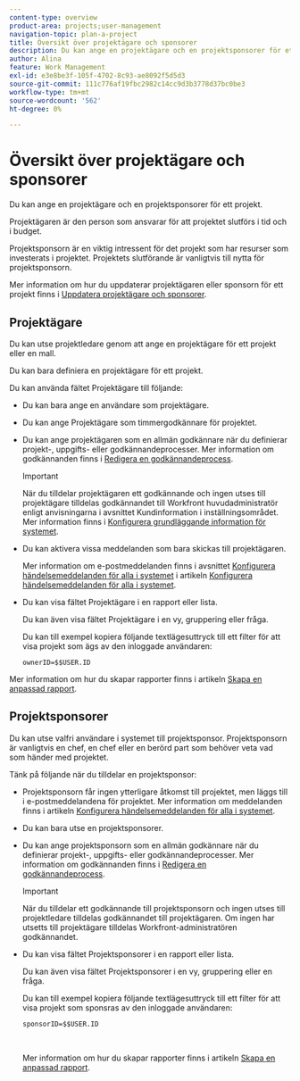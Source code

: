 ```yaml
---
content-type: overview
product-area: projects;user-management
navigation-topic: plan-a-project
title: Översikt över projektägare och sponsorer
description: Du kan ange en projektägare och en projektsponsorer för ett projekt.
author: Alina
feature: Work Management
exl-id: e3e8be3f-105f-4702-8c93-ae8092f5d5d3
source-git-commit: 111c776af19fbc2982c14cc9d3b3778d37bc0be3
workflow-type: tm+mt
source-wordcount: '562'
ht-degree: 0%

---
```


# Översikt över projektägare och sponsorer

<!-- Audited: 1/2024 -->

Du kan ange en projektägare och en projektsponsorer för ett projekt.

Projektägaren är den person som ansvarar för att projektet slutförs i tid och i budget.

Projektsponsorn är en viktig intressent för det projekt som har resurser som investerats i projektet. Projektets slutförande är vanligtvis till nytta för projektsponsorn.

Mer information om hur du uppdaterar projektägaren eller sponsorn för ett projekt finns i [Uppdatera projektägare och sponsorer](../../../manage-work/projects/planning-a-project/update-project-owners-and-sponsors.md).

## Projektägare

Du kan utse projektledare genom att ange en projektägare för ett projekt eller en mall.

Du kan bara definiera en projektägare för ett projekt.

Du kan använda fältet Projektägare till följande:

* Du kan bara ange en användare som projektägare.
* Du kan ange Projektägare som timmergodkännare för projektet.
* Du kan ange projektägaren som en allmän godkännare när du definierar projekt-, uppgifts- eller godkännandeprocesser. Mer information om godkännanden finns i [Redigera en godkännandeprocess](../../../administration-and-setup/customize-workfront/configure-approval-milestone-processes/edit-an-approval-process.md).

  >[!IMPORTANT]
  >
  >När du tilldelar projektägaren ett godkännande och ingen utses till projektägare tilldelas godkännandet till Workfront huvudadministratör enligt anvisningarna i avsnittet Kundinformation i inställningsområdet. Mer information finns i [Konfigurera grundläggande information för systemet](../../../administration-and-setup/get-started-wf-administration/configure-basic-info.md).
  >


* Du kan aktivera vissa meddelanden som bara skickas till projektägaren.

  Mer information om e-postmeddelanden finns i avsnittet [Konfigurera händelsemeddelanden för alla i systemet](../../../administration-and-setup/manage-workfront/emails/configure-event-notifications-for-everyone-in-the-system.md#modify) i artikeln [Konfigurera händelsemeddelanden för alla i systemet](../../../administration-and-setup/manage-workfront/emails/configure-event-notifications-for-everyone-in-the-system.md).

* Du kan visa fältet Projektägare i en rapport eller lista.

  Du kan även visa fältet Projektägare i en vy, gruppering eller fråga.

  Du kan till exempel kopiera följande textlägesuttryck till ett filter för att visa projekt som ägs av den inloggade användaren: 

  ```
  ownerID=$$USER.ID
  ```

Mer information om hur du skapar rapporter finns i artikeln [Skapa en anpassad rapport](../../../reports-and-dashboards/reports/creating-and-managing-reports/create-custom-report.md).

<!--
<div data-mc-conditions="QuicksilverOrClassic.Draft mode">
<h2>Update the Project Owner of a project</h2>
<p>(NOTE:&nbsp;drafted and moved to its own article)</p>
<ol>
<li value="1">Go to the project you want to update.</li>
<li value="2"> Click <strong>Project Details</strong> in the left panel. </li>
<li value="3"> Click&nbsp;the <strong>Edit</strong> icon <img src="assets/qs-edit-icon.png"> in the upper-right corner of the Project&nbsp;Details area, then click&nbsp;<strong>Overview</strong>.  </li>
<li value="4"> <p>Specify the name of a user for the <strong>Project Owner</strong> field.</p> <p>Only active users can be specified as Project Owners.</p> </li>
<li value="5"> Click&nbsp;<strong>Save Changes</strong>. </li>
</ol>
</div>
-->

## Projektsponsorer

Du kan utse valfri användare i systemet till projektsponsor. Projektsponsorn är vanligtvis en chef, en chef eller en berörd part som behöver veta vad som händer med projektet.

Tänk på följande när du tilldelar en projektsponsor:

* Projektsponsorn får ingen ytterligare åtkomst till projektet, men läggs till i e-postmeddelandena för projektet. Mer information om meddelanden finns i artikeln [Konfigurera händelsemeddelanden för alla i systemet](../../../administration-and-setup/manage-workfront/emails/configure-event-notifications-for-everyone-in-the-system.md).

* Du kan bara utse en projektsponsorer.
* Du kan ange projektsponsorn som en allmän godkännare när du definierar projekt-, uppgifts- eller godkännandeprocesser. Mer information om godkännanden finns i [Redigera en godkännandeprocess](../../../administration-and-setup/customize-workfront/configure-approval-milestone-processes/edit-an-approval-process.md).

  >[!IMPORTANT]
  >
  >När du tilldelar ett godkännande till projektsponsorn och ingen utses till projektledare tilldelas godkännandet till projektägaren. Om ingen har utsetts till projektägare tilldelas Workfront-administratören godkännandet.

* Du kan visa fältet Projektsponsorer i en rapport eller lista.

  Du kan även visa fältet Projektsponsorer i en vy, gruppering eller en fråga.

  Du kan till exempel kopiera följande textlägesuttryck till ett filter för att visa projekt som sponsras av den inloggade användaren:

  ```
  sponsorID=$$USER.ID
  ```

   

  Mer information om hur du skapar rapporter finns i artikeln [Skapa en anpassad rapport](../../../reports-and-dashboards/reports/creating-and-managing-reports/create-custom-report.md).

<!--
<div data-mc-conditions="QuicksilverOrClassic.Draft mode">
<h2>Update the Project Sponsor of a project </h2>
<p>(NOTE: drafted and moved to its own article) </p>
<ol>
<li value="1">Go to the Project you want to update.</li>
<li value="2"> Click <strong>Project Details</strong> in the left panel. </li>
<li value="3"> Click&nbsp;the <strong>Edit</strong> icon <img src="assets/qs-edit-icon.png"> in the upper-right corner of the Project&nbsp;Details area, then click&nbsp;<strong>Overview</strong>.  </li>
<li value="4"> <p>Specify the name of a user for the <strong>Project Sponsor</strong> field.</p> <p>Only active users can be specified as Project Sponsors.</p> </li>
<li value="5"> Click&nbsp;<strong>Save Changes</strong>. </li>
</ol>
</div>
-->
